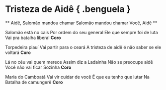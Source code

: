 # Tristeza de Aidê { .benguela }

**
Aidê,
Salomão mandou chamar
Salomão mandou chamar
Você,
Aidê
**

Salomão está no cais
Por ordem do seu general
Ele que sempre foi de luta
Vai pra batalha liberal
**Coro**

Torpedeira piauí
Vai partir para o ceará
A tristeza de aidê é não saber
se ele voltará
**Coro**

Lá no céu vai quem merece
Assim diz a Ladainha
Não se preocupe aidê
Você não vai ficar Sozinha
**Coro**

Maria do Camboatá
Vai vir cuidar de você
É que eu tenho que lutar
Na Batalha de camungerê
**Coro**


[1]: https://www.youtube.com/watch?v=q0adikGJEnw